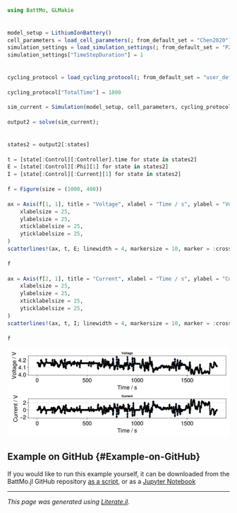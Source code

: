 


```julia
using BattMo, GLMakie


model_setup = LithiumIonBattery()
cell_parameters = load_cell_parameters(; from_default_set = "Chen2020")
simulation_settings = load_simulation_settings(; from_default_set = "P2D")
simulation_settings["TimeStepDuration"] = 1


cycling_protocol = load_cycling_protocol(; from_default_set = "user_defined_current_function")

cycling_protocol["TotalTime"] = 1800

sim_current = Simulation(model_setup, cell_parameters, cycling_protocol; simulation_settings);

output2 = solve(sim_current);


states2 = output2[:states]

t = [state[:Control][:Controller].time for state in states2]
E = [state[:Control][:Phi][1] for state in states2]
I = [state[:Control][:Current][1] for state in states2]

f = Figure(size = (1000, 400))

ax = Axis(f[1, 1], title = "Voltage", xlabel = "Time / s", ylabel = "Voltage / V",
	xlabelsize = 25,
	ylabelsize = 25,
	xticklabelsize = 25,
	yticklabelsize = 25,
)
scatterlines!(ax, t, E; linewidth = 4, markersize = 10, marker = :cross, markercolor = :black)

f

ax = Axis(f[2, 1], title = "Current", xlabel = "Time / s", ylabel = "Current / V",
	xlabelsize = 25,
	ylabelsize = 25,
	xticklabelsize = 25,
	yticklabelsize = 25,
)
scatterlines!(ax, t, I; linewidth = 4, markersize = 10, marker = :cross, markercolor = :black)

f
```

![](tlwvcas.jpeg)

## Example on GitHub {#Example-on-GitHub}

If you would like to run this example yourself, it can be downloaded from the BattMo.jl GitHub repository [as a script](https://github.com/BattMoTeam/BattMo.jl/blob/main/examples/example_run_current_function.jl), or as a [Jupyter Notebook](https://github.com/BattMoTeam/BattMo.jl/blob/gh-pages/dev/final_site/notebooks/example_run_current_function.ipynb)


---


_This page was generated using [Literate.jl](https://github.com/fredrikekre/Literate.jl)._

